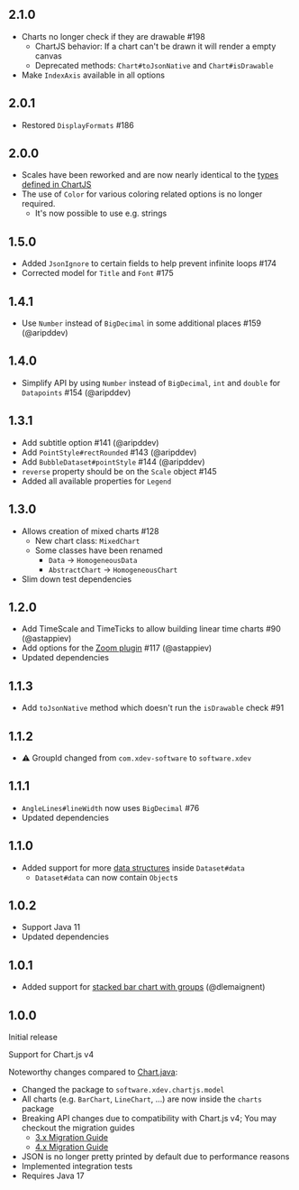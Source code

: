 ## 2.1.0
* Charts no longer check if they are drawable #198
  * ChartJS behavior: If a chart can't be drawn it will render a empty canvas
  * Deprecated methods: ``Chart#toJsonNative`` and ``Chart#isDrawable``
* Make ``IndexAxis`` available in all options

## 2.0.1
* Restored ``DisplayFormats`` #186

## 2.0.0
* Scales have been reworked and are now nearly identical to the [types defined in ChartJS](https://github.com/chartjs/Chart.js/blob/v4.4.3/src/types/index.d.ts)
* The use of ``Color`` for various coloring related options is no longer required. 
  * It's now possible to use e.g. strings

## 1.5.0
* Added ``JsonIgnore`` to certain fields to help prevent infinite loops #174
* Corrected model for ``Title`` and ``Font`` #175

## 1.4.1
* Use ``Number`` instead of ``BigDecimal`` in some additional places #159 (@aripddev)

## 1.4.0
* Simplify API by using ``Number`` instead of ``BigDecimal``, ``int`` and ``double`` for ``Datapoints`` #154 (@aripddev)

## 1.3.1
* Add subtitle option #141 (@aripddev)
* Add ``PointStyle#rectRounded`` #143 (@aripddev)
* Add ``BubbleDataset#pointStyle`` #144 (@aripddev)
* ``reverse`` property should be on the ``Scale`` object #145
* Added all available properties for ``Legend``

## 1.3.0
* Allows creation of mixed charts #128
  * New chart class: ``MixedChart``
  * Some classes have been renamed
    * ``Data`` -> ``HomogeneousData``
    * ``AbstractChart`` -> ``HomogeneousChart``
* Slim down test dependencies

## 1.2.0
* Add TimeScale and TimeTicks to allow building linear time charts #90 (@astappiev)
* Add options for the [Zoom plugin](https://www.chartjs.org/chartjs-plugin-zoom/latest/) #117 (@astappiev)
* Updated dependencies

## 1.1.3
* Add ``toJsonNative`` method which doesn't run the ``isDrawable`` check #91

## 1.1.2
* ⚠️ GroupId changed from ``com.xdev-software`` to ``software.xdev``

## 1.1.1
* ``AngleLines#lineWidth`` now uses ``BigDecimal`` #76
* Updated dependencies

## 1.1.0
* Added support for more [data structures](https://www.chartjs.org/docs/4.4.0/general/data-structures.html) inside ``Dataset#data``
  * ``Dataset#data`` can now contain ``Object``s

## 1.0.2
* Support Java 11
* Updated dependencies

## 1.0.1
* Added support for [stacked bar chart with groups](https://www.chartjs.org/docs/4.4.0/samples/bar/stacked-groups.html) (@dlemaignent)

## 1.0.0
Initial release

Support for Chart.js v4

Noteworthy changes compared to [Chart.java](https://github.com/mdewilde/chart):
* Changed the package to ``software.xdev.chartjs.model``
* All charts (e.g. ``BarChart``, ``LineChart``, ...) are now inside the ``charts`` package
* Breaking API changes due to compatibility with Chart.js v4; You may checkout the migration guides
  * [3.x Migration Guide](https://www.chartjs.org/docs/4.3.0/migration/v3-migration.html)
  * [4.x Migration Guide](https://www.chartjs.org/docs/4.3.0/migration/v4-migration.html)
* JSON is no longer pretty printed by default due to performance reasons
* Implemented integration tests
* Requires Java 17
